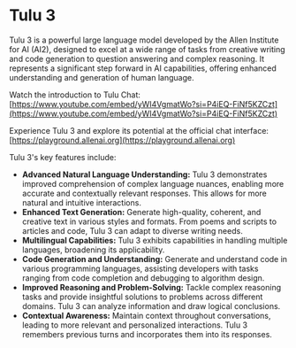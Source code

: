 # Tulu 3

Tulu 3 is a powerful large language model developed by the Allen Institute for AI (AI2), designed to excel at a wide range of tasks from creative writing and code generation to question answering and complex reasoning. It represents a significant step forward in AI capabilities, offering enhanced understanding and generation of human language.

Watch the introduction to Tulu Chat: [https://www.youtube.com/embed/yWI4VgmatWo?si=P4iEQ-FiNf5KZCzt](https://www.youtube.com/embed/yWI4VgmatWo?si=P4iEQ-FiNf5KZCzt)

Experience Tulu 3 and explore its potential at the official chat interface: [https://playground.allenai.org](https://playground.allenai.org)

Tulu 3's key features include:

*   **Advanced Natural Language Understanding:** Tulu 3 demonstrates improved comprehension of complex language nuances, enabling more accurate and contextually relevant responses. This allows for more natural and intuitive interactions.
*   **Enhanced Text Generation:** Generate high-quality, coherent, and creative text in various styles and formats. From poems and scripts to articles and code, Tulu 3 can adapt to diverse writing needs.
*   **Multilingual Capabilities:** Tulu 3 exhibits capabilities in handling multiple languages, broadening its applicability.
*   **Code Generation and Understanding:** Generate and understand code in various programming languages, assisting developers with tasks ranging from code completion and debugging to algorithm design.
*   **Improved Reasoning and Problem-Solving:** Tackle complex reasoning tasks and provide insightful solutions to problems across different domains. Tulu 3 can analyze information and draw logical conclusions.
*   **Contextual Awareness:** Maintain context throughout conversations, leading to more relevant and personalized interactions. Tulu 3 remembers previous turns and incorporates them into its responses.


